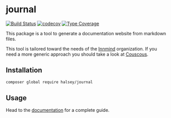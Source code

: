 # journal

[![Build Status](https://github.com/halsey-php/journal/workflows/CI/badge.svg?branch=master)](https://github.com/halsey-php/journal/actions?query=workflow%3ACI)
[![codecov](https://codecov.io/gh/halsey-php/journal/branch/develop/graph/badge.svg)](https://codecov.io/gh/halsey-php/journal)
[![Type Coverage](https://shepherd.dev/github/halsey-php/journal/coverage.svg)](https://shepherd.dev/github/halsey-php/journal)

This package is a tool to generate a documentation website from markdown files.

This tool is tailored toward the needs of the [Innmind](https://github.com/innmind/) organization. If you need a more generic approach you should take a look at [Couscous](https://couscous.io).

## Installation

```sh
composer global require halsey/journal
```

## Usage

Head to the [documentation](http://halsey-php.github.io/journal/getting_started.html) for a complete guide.

